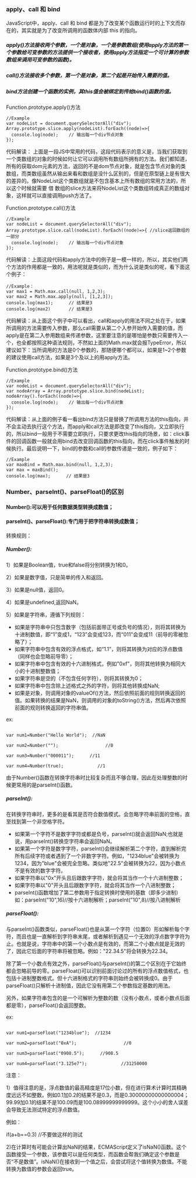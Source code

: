 ### apply、call 和 bind
JavaScript中，apply、call 和 bind
都是为了改变某个函数运行时的上下文而存在的，其实就是为了改变所调用的函数体内部 this 的指向。
##### apply()方法接收两个参数，一个是对象，一个是参数数组(使用apply方法的第一个参数给可变参数的方法提供一个接收者，使用apply方法指定一个可计算的参数数组来调用可变参数的函数)。
##### call()方法接收多个参数，第一个是对象，第二个起是开始传入需要的值。
##### bind方法创建一个函数的实例，其this值会被绑定到传给bind()函数的值。
Function.prototype.apply()方法

    //Example
    var nodeList = document.querySelectorAll("div");
    Array.prototype.slice.apply(nodeList).forEach((node)=>{
      console.log(node);    // 输出每一个div节点对象
    });
代码解读：
上面是一段JS中常用的代码，这段代码表示的意义是，当我们获取到一个类数组的对象的时候如何让它可以调用所有数组所拥有的方法。我们都知道，所有的获取dom元素的方法，返回的不是dom节点对象，就是包含节点对象的类数组，而类数组虽然从输出来看和数组是没什么区别的，但是在原型链上是有很大的差异的。像NodeList这个类数组就是不包含基本上所有数组的常用方法的，所以这个时候就需要 借 数组的slice方法来将NodeList这个类数组转成真正的数组对象，这样就可以直接调用push方法了。

Function.prototype.call()方法

    //Example
    var nodeList = document.querySelectorAll("div");
    Array.prototype.slice.call(nodeList).forEach((node)=>{ //slice返回数组的一部分
      console.log(node);    // 输出每一个div节点对象
    });
代码解读：上面这段代码和apply方法中的例子是一模一样的，所以，其实他们两个方法的作用都是一致的，用法呢就是类似的，而为什么说是类似的呢，看下面这个例子：

    //Example：
    var max1 = Math.max.call(null, 1,2,3); 
    var max2 = Math.max.apply(null, [1,2,3]);
    console.log(max1);      // 结果是3
    console.log(max2)       // 结果是3
代码解读：从上面这个例子中可以看出，call和apply的用法不同之处在于，如果所调用的方法需要传入参数，那么call需要从第二个入参开始传入需要的值，而apply是在第二入参用数组来传递参数，这里要注意的是哪怕是参数只需要传入一个，也全都按照这种语法规则，不然如上面的Math.max就会报TypeError，所以建议如下：当所调用的方法是0个参数的，那随便哪个都可以，如果是1~2个参数的建议使用call方法，如果是3个及以上的用apply方法。

Function.prototype.bind()方法

    //Example
    var nodeList = document.querySelectorAll("div");
    var nodeArray = Array.prototype.slice.bind(nodeList);
    nodeArray().forEach((node)=>{
      console.log(node);    // 输出每一个div节点对象
    });
代码解读：从上面的例子看一看出bind方法只是替换了所调用方法的this指向，并不会主动去执行这个方法，而apply和call方法是即改变了this指向，又立即执行的，所以bind一般用于不需要立即执行，只要求更改this指向的场景，如：click事件的回调函数一般就会用bind去改变回调函数的this指向，而在click事件触发的时候执行。最后说明一下，bind的参数和call的参数传递是一致的，例子如下：

    //Example
    var maxBind = Math.max.bind(null, 1,2,3); 
    var max = maxBind();
    console.log(max);      // 结果是3

### Number、parseInt()、parseFloat()的区别

#### Number():可以用于任何数据类型转换成数值；

#### parseInt()、parseFloat():专门用于把字符串转换成数值；

转换规则：

##### Number():

1）如果是Boolean值，true和false将分别转换为1和0。

2）如果是数字值，只是简单的传入和返回。

3）如果是null值，返回0。

4）如果是undefined,返回NaN。

5）如果是字符串，遵循下列规则：

- 如果是字符串中只包含数字（包括前面带正号或负号的情况），则将其转换为十进制数值，即“1”变成1，“123”会变成123，而“011”会变成11（前导的零被忽略了）；
- 如果字符串中包含有效的浮点格式，如“1.1”，则将其转换为对应的浮点数值（同样也会忽略前导零）；
- 如果字符串中包含有效的十六进制格式，例如"0xf"，则将其他转换为相同大小的十进制整数值；
- 如果字符串是空的（不包含任何字符），则将其转换为0；
- 如果字符串中包含除上述格式之外的字符，则将其他转换成NaN;
- 如果是对象，则调用对象的valueOf()方法，然后依照前面的规则转换返回的值。如果转换的结果是NaN，则调用的对象的toString()方法，然后再次依照前面的规则转换返回的字符串值。

ex:
```

var num1=Number("Hello World");  //NaN

var num2=Number("");                  //0

var num3=Number("000011");      //11

var num4=Number(true);             //1
```

由于Number()函数在转换字符串时比较复杂而且不够合理，因此在处理整数的时候更常用的是parseInt()函数。

##### parseInt():

在转换字符串时，更多的是看其是否符合数值模式。会忽略字符串前面的空格，直至找到第一个非空格字符。

- 如果第一个字符不是数字字符或都是负号，parseInt()就会返回NaN;也就是说，用parseInt()转换空字符串会返回NaN。
- 如果第一个字符是数字字符，parseInt()会继续解析第二个字符，直到解析完所有后续字符或者遇到了一个非数字字符。例如，"1234blue"会被转换为1234，因为"blue"会被完全忽略。类似地"22.5"会被转换为22，因为小数点不是有效的数字字符。
- 如果字符串以"0x"开头且后跟数字字符，就会将其当作一个十六进制整数；
- 如果字符串以"0"开头且后跟数字字符，就会将其当作一个八进制整数；
- parseInt()函数增加了第二参数用于指定转换时使用的基数（即多少进制）如：parseInt("10",16)//按十六进制解析；parseInt("10",8)//按八进制解析
##### parseFloat():

与parseInt()函数类似，parseFloat()也是从第一个字符（位置0）形如解析每个字符，而且也是一直解析到字符串末尾，或者解析到遇见一个无效的浮点数字字符为止。也就是说，字符串中的第一个小数点是有效的，而第二个小数点就是无效的了，因此它后面的字符串将被忽略。例如："22.34.5"将会转换为22.34。

除了第一个小数点有效之外，parseFloat()与parseInt()的第二个区别在于它始终都会忽略前导的零。parseFloat()可以识别前面讨论过的所有的浮点数值格式，也包括十进制整数格式。但十六进制格式的字符串则始终会被转换成0。由于parseFloat()只解析十进制值，因此它没有用第二个参数指定基数的用法。

另外，如果字符串包含的是一个可解析为整数的数（没有小数点，或者小数点后面都是零），parseFloat()会返回整数。

ex: 
```

var num1=parseFloat("1234blue");  //1234

var num2=parseFloat("0xA");                  //0

var num3=parseFloat("0908.5");      //908.5

var num4=parseFloat("3.125e7");             //31250000
```

注意：

1）值得注意的是，浮点数值的最高精度是17位小数，但在进行算术计算时其精确度远远不如整数。例如0.1加0.2的结果不是0.3，而是0.30000000000000004；99.99加0.1的结果不是100.09而是100.08999999999999。这个小小的舍人误差会导致无法测试特定的浮点数值。

例如：

 if(a+b==0.3) //不要做这样的测试

2)在计算时有可能会计算出NaN的结果，ECMAScript定义了isNaN()函数。这个函数接受一个参数，该参数可以是任何类型，而函数会帮我们确定这个参数是否“不是数值”。isNaN()在接收到一个值之后，会尝试将这个值转换为数值。不能转换为数值的参数会返回true。
